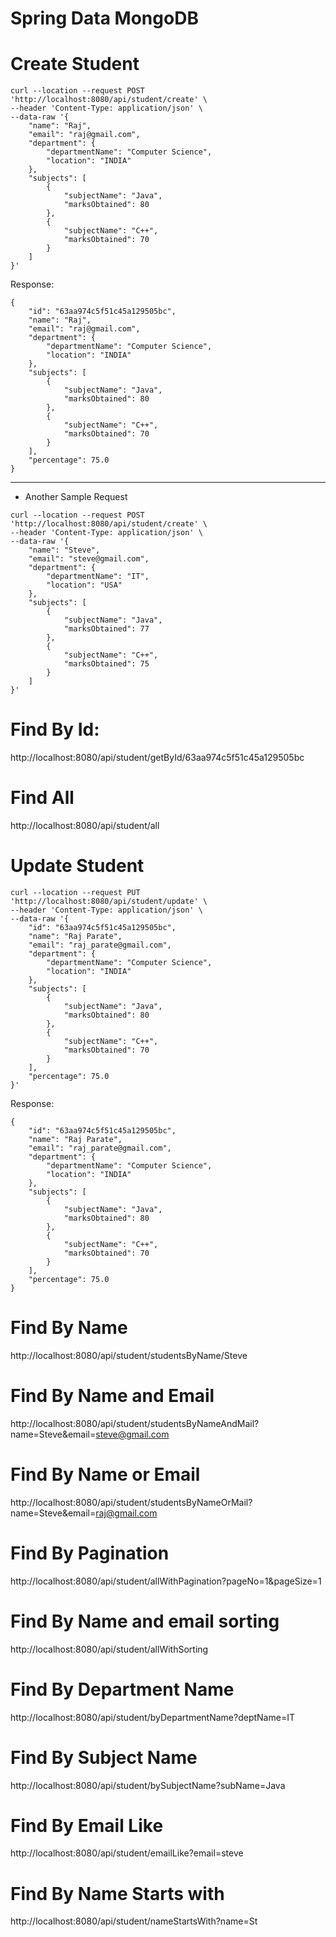# Spring Data MongoDB


# Create Student

````
curl --location --request POST 'http://localhost:8080/api/student/create' \
--header 'Content-Type: application/json' \
--data-raw '{
    "name": "Raj",
    "email": "raj@gmail.com",
    "department": {
        "departmentName": "Computer Science",
        "location": "INDIA"
    },
    "subjects": [
        {
            "subjectName": "Java",
            "marksObtained": 80
        },
        {
            "subjectName": "C++",
            "marksObtained": 70
        }
    ]
}'
````

Response:

````
{
    "id": "63aa974c5f51c45a129505bc",
    "name": "Raj",
    "email": "raj@gmail.com",
    "department": {
        "departmentName": "Computer Science",
        "location": "INDIA"
    },
    "subjects": [
        {
            "subjectName": "Java",
            "marksObtained": 80
        },
        {
            "subjectName": "C++",
            "marksObtained": 70
        }
    ],
    "percentage": 75.0
}
````

----
- Another Sample Request

````
curl --location --request POST 'http://localhost:8080/api/student/create' \
--header 'Content-Type: application/json' \
--data-raw '{
    "name": "Steve",
    "email": "steve@gmail.com",
    "department": {
        "departmentName": "IT",
        "location": "USA"
    },
    "subjects": [
        {
            "subjectName": "Java",
            "marksObtained": 77
        },
        {
            "subjectName": "C++",
            "marksObtained": 75
        }
    ]
}'
````


# Find By Id: 

http://localhost:8080/api/student/getById/63aa974c5f51c45a129505bc

# Find All

http://localhost:8080/api/student/all

# Update Student

````
curl --location --request PUT 'http://localhost:8080/api/student/update' \
--header 'Content-Type: application/json' \
--data-raw '{
    "id": "63aa974c5f51c45a129505bc",
    "name": "Raj Parate",
    "email": "raj_parate@gmail.com",
    "department": {
        "departmentName": "Computer Science",
        "location": "INDIA"
    },
    "subjects": [
        {
            "subjectName": "Java",
            "marksObtained": 80
        },
        {
            "subjectName": "C++",
            "marksObtained": 70
        }
    ],
    "percentage": 75.0
}'
````

Response:

````
{
    "id": "63aa974c5f51c45a129505bc",
    "name": "Raj Parate",
    "email": "raj_parate@gmail.com",
    "department": {
        "departmentName": "Computer Science",
        "location": "INDIA"
    },
    "subjects": [
        {
            "subjectName": "Java",
            "marksObtained": 80
        },
        {
            "subjectName": "C++",
            "marksObtained": 70
        }
    ],
    "percentage": 75.0
}
````

# Find By Name

http://localhost:8080/api/student/studentsByName/Steve

# Find By Name and Email

http://localhost:8080/api/student/studentsByNameAndMail?name=Steve&email=steve@gmail.com

# Find By Name or Email

http://localhost:8080/api/student/studentsByNameOrMail?name=Steve&email=raj@gmail.com

# Find By Pagination

http://localhost:8080/api/student/allWithPagination?pageNo=1&pageSize=1

# Find By Name and email sorting

http://localhost:8080/api/student/allWithSorting

# Find By Department Name

http://localhost:8080/api/student/byDepartmentName?deptName=IT

# Find By Subject Name

http://localhost:8080/api/student/bySubjectName?subName=Java

# Find By Email Like

http://localhost:8080/api/student/emailLike?email=steve

# Find By Name Starts with 

http://localhost:8080/api/student/nameStartsWith?name=St